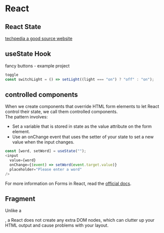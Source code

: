 # React

## React State
[techpedia a good source website](https://www.techopedia.com/)

## useState Hook
fancy buttons - example project
```js
toggle
const switchLight = () => setLight((light === "on") ? "off" : "on");
```

## controlled components
When we create components that override HTML form elements to let React control their state, we call them controlled components.  
The pattern involves:  
- Set a variable that is stored in state as the value attribute on the form element.
- Use an onChange event that uses the setter of your state to set a new value when the input changes.
```js
const [word, setWord] = useState("");
<input
  value={word}
  onChange={(event) => setWord(event.target.value)}
  placeholder="Please enter a word"
/>
```
For more information on Forms in React, read the [official docs](https://legacy.reactjs.org/docs/forms.html).

## Fragment
Unlike a <div>, a React <Fragment> does not create any extra DOM nodes, which can clutter up your HTML output and cause problems with your layout.
